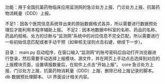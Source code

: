 
功能：用于全国抗菌药物临床应用监测网的急诊处方上报、门诊处方上报、抗菌药物消耗量（DDD）上报。

不足1：因各个医院信息系统导出来的原始数据格式各异，所以需要进行数据预处理后才能利用本程序辅助上报。
不足2：因本地数据中科室的名称、药品的名称、药品的规格、处方的诊断与“监测网”系统中的对应信息不完全匹配，所以需要进行一些初始信息匹配或者手动干预（如审核无误则点击右键，继续下一步）。

目录：
main.py  启动程序，在窗口输入“监测网”的账号密码后自动打开浏览器进行登录，然后需要手动选择上报模块、源文件，并在网页上手动点击选择到对应的上报模块页面，设置填报数量后，在软件上点击“开始上报”。
core  急诊处方上报、门诊处方上报、抗菌药物消耗量（DDD）上报、删除已经上报记录的脚本。
db  数据预处理脚本。
UI  界面设计相关内容。
